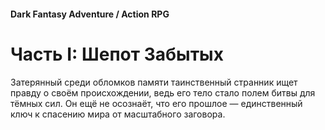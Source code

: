 #### Dark Fantasy Adventure / Action RPG

# Часть I: Шепот Забытых

Затерянный среди обломков памяти таинственный странник ищет правду о своём происхождении, ведь его тело стало полем битвы для тёмных сил. Он ещё не осознаёт, что его прошлое — единственный ключ к спасению мира от масштабного заговора.
